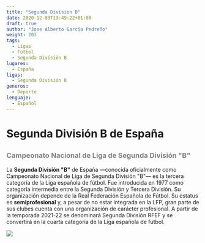 ```yaml
---
title: "Segunda Division B"
date: 2020-12-03T13:49:22+01:00
draft: true
author: "Jose Alberto García Pedreño"
weight: 203
tags: 
  - Ligas
  - Fútbol
  - Segunda División B
lugares: 
  - España
ligas:
  - Segunda División B
generos:
  - Deporte
lenguaje: 
  - Español
---
```

# Segunda División B de España

## <span style="color:grey"><font size="4"> Campeonato Nacional de Liga de Segunda División "B"</font></span>

La **Segunda División "B"** de España —conocida oficialmente como Campeonato Nacional de Liga de Segunda División "B"— es la tercera categoría de la Liga española de fútbol. Fue introducida en 1977 como categoría intermedia entre la Segunda División y Tercera División. Su organización depende de la Real Federación Española de Fútbol. Su estatus es **semiprofesional** y, a pesar de no estar integrada en la LFP, gran parte de sus clubes cuenta con una organización de carácter profesional. A partir de la temporada 2021-22 se denominará Segunda División RFEF y se convertirá en la cuarta categoría de la Liga española de fútbol.

![](https://files.proyectoclubes.com/cadiz/202008/662x372a_31171325noti-logo-2b_0--1-.jpg)​